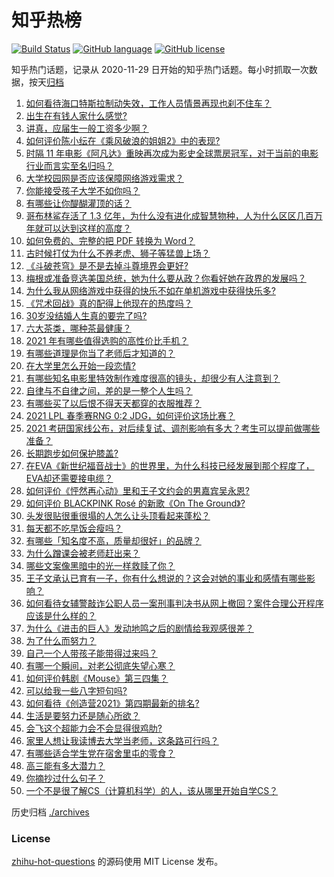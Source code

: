 # 知乎热榜
[![Build Status](https://github.com/ToWeLong/zhihu-hot-questions/workflows/CI/badge.svg)](https://github.com/ToWeLong/zhihu-hot-questions/actions)
[![GitHub language](https://img.shields.io/badge/language-golang-orange.svg)](https://golang.org/)
[![GitHub license](https://img.shields.io/github/license/ToWeLong/zhihu-hot-questions)](https://github.com/ToWeLong/zhihu-hot-questions/blob/main/LICENSE)

知乎热门话题，记录从 2020-11-29 日开始的知乎热门话题。每小时抓取一次数据，按天[归档](./archives)

<!-- BEGIN -->

1. [如何看待海口特斯拉制动失效，工作人员情景再现也刹不住车？](https://www.zhihu.com/question/449227121)
1. [出生在有钱人家什么感觉?](https://www.zhihu.com/question/384673502)
1. [讲真，应届生一般工资多少啊？](https://www.zhihu.com/question/58570383)
1. [如何评价陈小纭在《乘风破浪的姐姐2》中的表现?](https://www.zhihu.com/question/440631683)
1. [时隔 11 年电影《阿凡达》重映再次成为影史全球票房冠军，对于当前的电影行业而言实至名归吗？](https://www.zhihu.com/question/448750459)
1. [大学校园网是否应该保障网络游戏需求？](https://www.zhihu.com/question/448635700)
1. [你能接受孩子大学不如你吗？](https://www.zhihu.com/question/444520765)
1. [有哪些让你醍醐灌顶的话？](https://www.zhihu.com/question/37777781)
1. [哥布林鲨存活了 1.3 亿年，为什么没有进化成智慧物种，人为什么区区几百万年就可以达到这样的高度？](https://www.zhihu.com/question/449109358)
1. [如何免费的、完整的把 PDF 转换为 Word？](https://www.zhihu.com/question/20841069)
1. [古时候打仗为什么不养老虎、狮子等猛兽上场？](https://www.zhihu.com/question/448503752)
1. [《斗破苍穹》是不是去掉斗尊境界会更好?](https://www.zhihu.com/question/448921615)
1. [梅根或准备竞选美国总统，她为什么要从政？你看好她在政界的发展吗？](https://www.zhihu.com/question/449321771)
1. [为什么我从网络游戏中获得的快乐不如在单机游戏中获得快乐多?](https://www.zhihu.com/question/448970693)
1. [《咒术回战》真的配得上他现在的热度吗？](https://www.zhihu.com/question/444766202)
1. [30岁没结婚人生真的要完了吗?](https://www.zhihu.com/question/447640533)
1. [六大茶类，哪种茶最健康？](https://www.zhihu.com/question/57244114)
1. [2021 年有哪些值得选购的高性价比手机？](https://www.zhihu.com/question/445602881)
1. [有哪些道理是你当了老师后才知道的？](https://www.zhihu.com/question/366090311)
1. [在大学里怎么开始一段恋情?](https://www.zhihu.com/question/444508187)
1. [有哪些知名电影里特效制作难度很高的镜头，却很少有人注意到？](https://www.zhihu.com/question/448466173)
1. [自律与不自律之间，差的是一整个人生吗？](https://www.zhihu.com/question/441394802)
1. [有哪些买了以后恨不得天天都穿的衣服推荐？](https://www.zhihu.com/question/348405428)
1. [2021 LPL 春季赛RNG 0:2 JDG，如何评价这场比赛？](https://www.zhihu.com/question/449316522)
1. [2021 考研国家线公布，对后续复试、调剂影响有多大？考生可以提前做哪些准备？](https://www.zhihu.com/question/448957705)
1. [长期跑步如何保护膝盖?](https://www.zhihu.com/question/385600001)
1. [在EVA《新世纪福音战士》的世界里，为什么科技已经发展到那个程度了，EVA却还需要接电缆？](https://www.zhihu.com/question/424928782)
1. [如何评价《怦然再心动》里和王子文约会的男嘉宾吴永恩?](https://www.zhihu.com/question/448054194)
1. [如何评价 BLACKPINK Rosé 的新歌《On The Ground》?](https://www.zhihu.com/question/448934364)
1. [头发很贴很重很塌的人怎么让头顶看起来蓬松？](https://www.zhihu.com/question/20340797)
1. [每天都不吃早饭会瘦吗？](https://www.zhihu.com/question/446503998)
1. [有哪些「知名度不高，质量却很好」的品牌？](https://www.zhihu.com/question/35886615)
1. [为什么蹭课会被老师赶出来？](https://www.zhihu.com/question/355822061)
1. [哪些文案像黑暗中的光一样救赎了你？](https://www.zhihu.com/question/438228714)
1. [王子文承认已育有一子，你有什么想说的？这会对她的事业和感情有哪些影响？](https://www.zhihu.com/question/449204610)
1. [如何看待女辅警敲诈公职人员一案刑事判决书从网上撤回？案件合理公开程序应该是什么样的？](https://www.zhihu.com/question/449028350)
1. [为什么《进击的巨人》发动地鸣之后的剧情给我观感很差？](https://www.zhihu.com/question/443229287)
1. [为了什么而努力？](https://www.zhihu.com/question/448395594)
1. [自己一个人带孩子能带得过来吗？](https://www.zhihu.com/question/446585422)
1. [有哪一个瞬间，对老公彻底失望心寒？](https://www.zhihu.com/question/39305851)
1. [如何评价韩剧《Mouse》第三四集？](https://www.zhihu.com/question/448747254)
1. [可以给我一些八字短句吗?](https://www.zhihu.com/question/428334525)
1. [如何看待《创造营2021》第四期最新的排名?](https://www.zhihu.com/question/449180035)
1. [生活是要努力还是随心所欲？](https://www.zhihu.com/question/445846632)
1. [会飞这个超能力会不会显得很鸡肋?](https://www.zhihu.com/question/407617594)
1. [家里人想让我读博去大学当老师，这条路可行吗？](https://www.zhihu.com/question/448393868)
1. [有哪些适合学生党在宿舍里屯的零食？](https://www.zhihu.com/question/448401945)
1. [高三能有多大潜力？](https://www.zhihu.com/question/62520919)
1. [你摘抄过什么句子？](https://www.zhihu.com/question/314121506)
1. [一个不是很了解CS（计算机科学）的人，该从哪里开始自学CS？](https://www.zhihu.com/question/380375631)

<!-- END -->

历史归档 [./archives](./archives)


### License
[zhihu-hot-questions](https://github.com/towelong/zhihu-hot-questions) 的源码使用 MIT License 发布。